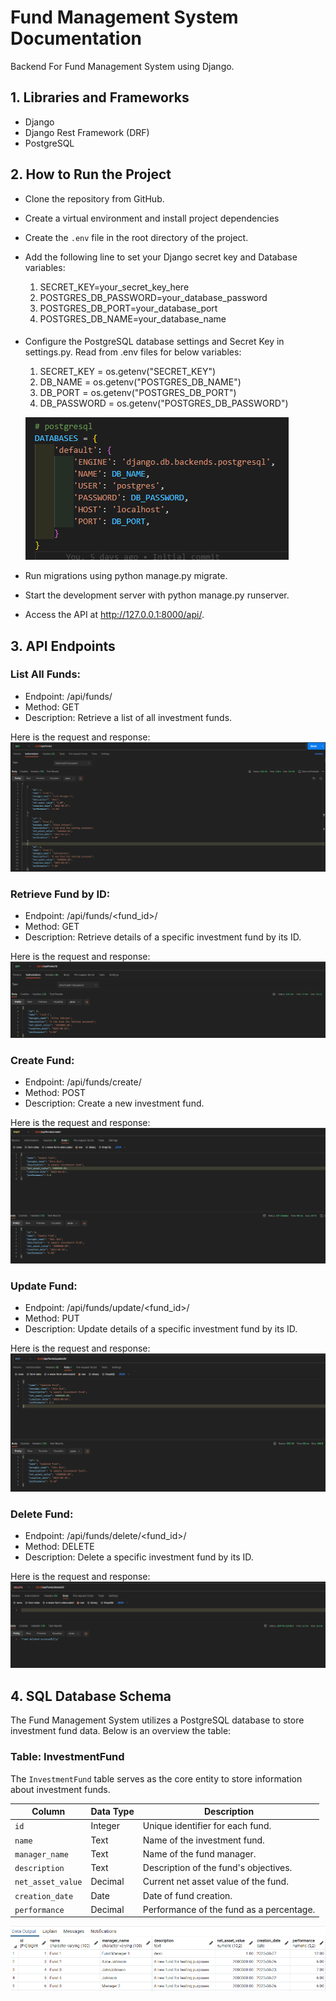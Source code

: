 # Fund Management System Documentation

Backend For Fund Management System using Django.

## 1. Libraries and Frameworks

- Django
- Django Rest Framework (DRF)
- PostgreSQL

## 2. How to Run the Project

- Clone the repository from GitHub.
- Create a virtual environment and install project dependencies
- Create the `.env` file in the root directory of the project.
- Add the following line to set your Django secret key and Database variables:

  1. SECRET_KEY=your_secret_key_here
  2. POSTGRES_DB_PASSWORD=your_database_password
  3. POSTGRES_DB_PORT=your_database_port
  4. POSTGRES_DB_NAME=your_database_name

####

- Configure the PostgreSQL database settings and Secret Key in settings.py. Read from .env files for below variables:

  1. SECRET_KEY = os.getenv("SECRET_KEY")
  2. DB_NAME = os.getenv("POSTGRES_DB_NAME")
  3. DB_PORT = os.getenv("POSTGRES_DB_PORT")
  4. DB_PASSWORD = os.getenv("POSTGRES_DB_PASSWORD")

  ![DB Settings](DB_Settings.png)

- Run migrations using python manage.py migrate.
- Start the development server with python manage.py runserver.
- Access the API at http://127.0.0.1:8000/api/.

## 3. API Endpoints

### List All Funds:

- Endpoint: /api/funds/
- Method: GET
- Description: Retrieve a list of all investment funds.

Here is the request and response:
![Fund Lists](Fund_Lists.png)

### Retrieve Fund by ID:

- Endpoint: /api/funds/<fund_id>/
- Method: GET
- Description: Retrieve details of a specific investment fund by its ID.

Here is the request and response:
![Fund Lists](Fund_Info.png)

### Create Fund:

- Endpoint: /api/funds/create/
- Method: POST
- Description: Create a new investment fund.

Here is the request and response:
![Fund Lists](Fund_Create.png)

### Update Fund:

- Endpoint: /api/funds/update/<fund_id>/
- Method: PUT
- Description: Update details of a specific investment fund by its ID.

Here is the request and response:
![Fund Lists](Fund_Update.png)

### Delete Fund:

- Endpoint: /api/funds/delete/<fund_id>/
- Method: DELETE
- Description: Delete a specific investment fund by its ID.

Here is the request and response:
![Fund Lists](Fund_Delete.png)

## 4. SQL Database Schema

The Fund Management System utilizes a PostgreSQL database to store investment fund data. Below is an overview the table:

### Table: InvestmentFund

The `InvestmentFund` table serves as the core entity to store information about investment funds.

| Column            | Data Type | Description                              |
| ----------------- | --------- | ---------------------------------------- |
| `id`              | Integer   | Unique identifier for each fund.         |
| `name`            | Text      | Name of the investment fund.             |
| `manager_name`    | Text      | Name of the fund manager.                |
| `description`     | Text      | Description of the fund's objectives.    |
| `net_asset_value` | Decimal   | Current net asset value of the fund.     |
| `creation_date`   | Date      | Date of fund creation.                   |
| `performance`     | Decimal   | Performance of the fund as a percentage. |

![InvestmentFund table](DB_Sample.png)
